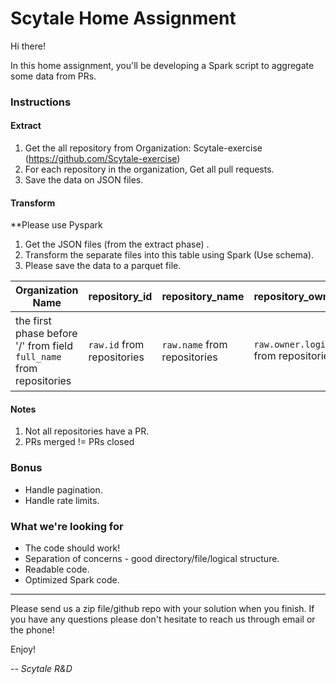 # Scytale Home Assignment
Hi there!

In this home assignment, you'll be developing a Spark script to aggregate some data from PRs.

### Instructions
#### Extract
1. Get the all repository from Organization: Scytale-exercise (https://github.com/Scytale-exercise)
2. For each repository in the organization, Get all pull requests.
3. Save the data on JSON files.
#### Transform
**Please use Pyspark
1. Get the JSON files (from the extract phase) .
2. Transform the separate files into this table using Spark (Use schema).
3. Please save the data to a parquet file.


| Organization Name            | repository_id            | repository_name            | repository_owner                  | num_prs                               | num_prs_merged                               | merged_at                            | is_compliant                                                                |
|--------------------------|--------------------------|----------------------------|-----------------------------------|---------------------------------------|----------------------------------------------|--------------------------------------|-----------------------------------------------------------------------------|
| the first phase before '/' from field `full_name` from repositories | `raw.id` from repositories | `raw.name` from repositories | `raw.owner.login` from repositories | The number of PRs for each repository | The number of closed PRs for each repository | The last date that a PR was merge in | (`num_prs` == `num_prs_closed`) AND (`repository_owner` contains "scytale") |

#### Notes
1. Not all repositories have a PR.
2. PRs merged != PRs closed

### Bonus
- Handle pagination.
- Handle rate limits.

### What we're looking for
- The code should work!
- Separation of concerns - good directory/file/logical structure.
- Readable code.
- Optimized Spark code.

---
Please send us a zip file/github repo with your solution when you finish.
If you have any questions please don't hesitate to reach us through email or the phone!

Enjoy!

-- *Scytale R&D*
